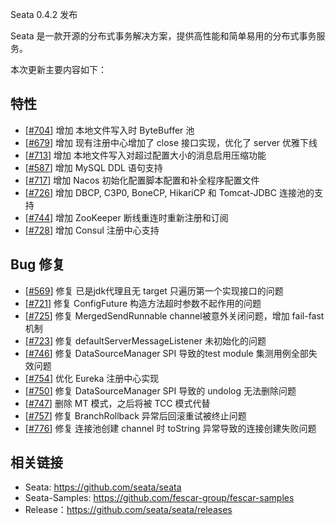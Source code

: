Seata 0.4.2 发布

Seata 是一款开源的分布式事务解决方案，提供高性能和简单易用的分布式事务服务。

本次更新主要内容如下：

## 特性

- [[#704](https://github.com/seata/seata/pull/704)] 增加 本地文件写入时 ByteBuffer 池
- [[#679](https://github.com/seata/seata/issues/679)] 增加 现有注册中心增加了 close 接口实现，优化了 server 优雅下线 
- [[#713](https://github.com/seata/seata/pull/713)] 增加 本地文件写入对超过配置大小的消息启用压缩功能  
- [[#587](https://github.com/seata/seata/issues/587)] 增加 MySQL DDL 语句支持 
- [[#717](https://github.com/seata/seata/pull/717)] 增加 Nacos 初始化配置脚本配置和补全程序配置文件
- [[#726](https://github.com/seata/seata/pull/726)] 增加 DBCP, C3P0, BoneCP, HikariCP 和 Tomcat-JDBC 连接池的支持
- [[#744](https://github.com/seata/seata/pull/744)] 增加 ZooKeeper 断线重连时重新注册和订阅
- [[#728](https://github.com/seata/seata/pull/728)] 增加 Consul 注册中心支持

## Bug 修复

- [[#569](https://github.com/seata/seata/pull/695)] 修复 已是jdk代理且无 target 只遍历第一个实现接口的问题
- [[#721](https://github.com/seata/seata/pull/721)] 修复 ConfigFuture 构造方法超时参数不起作用的问题
- [[#725](https://github.com/seata/seata/pull/725)] 修复 MergedSendRunnable channel被意外关闭问题，增加 fail-fast 机制
- [[#723](https://github.com/seata/seata/pull/723)] 修复 defaultServerMessageListener 未初始化的问题
- [[#746](https://github.com/seata/seata/pull/746)] 修复 DataSourceManager SPI 导致的test module 集测用例全部失效问题
- [[#754](https://github.com/seata/seata/pull/754)] 优化 Eureka 注册中心实现
- [[#750](https://github.com/seata/seata/pull/750)] 修复 DataSourceManager SPI 导致的 undolog 无法删除问题
- [[#747](https://github.com/seata/seata/pull/747)] 删除 MT 模式，之后将被 TCC 模式代替 
- [[#757](https://github.com/seata/seata/pull/757)] 修复 BranchRollback 异常后回滚重试被终止问题
- [[#776](https://github.com/seata/seata/pull/776)] 修复 连接池创建 channel 时 toString 异常导致的连接创建失败问题



## 相关链接
- Seata: https://github.com/seata/seata 
- Seata-Samples: https://github.com/fescar-group/fescar-samples   
- Release：https://github.com/seata/seata/releases

